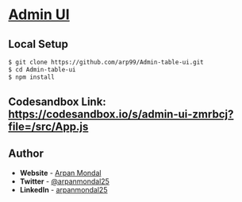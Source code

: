 # [Admin UI](https://admin-ui-arpan.netlify.app/)

## **Local Setup**

```bash
$ git clone https://github.com/arp99/Admin-table-ui.git
$ cd Admin-table-ui
$ npm install
```
## Codesandbox Link: https://codesandbox.io/s/admin-ui-zmrbcj?file=/src/App.js


## **Author**

- **Website** - [Arpan Mondal](https://arpanmondal.vercel.app/)
- **Twitter** - [@arpanmondal25](https://twitter.com/arpanmondal25)
- **LinkedIn** - [arpanmondal25](https://www.linkedin.com/in/arpanmondal25)